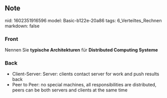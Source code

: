## Note
nid: 1602351916596
model: Basic-b122e-20a86
tags: 6_Verteiltes_Rechnen
markdown: false

### Front
Nennen Sie <b>typische Architekturen</b> für <b>Distributed
Computing Systeme</b>

### Back
<ul>
  <li>Client-Server: Server: clients contact server for work and
  push results back
  <li>Peer to Peer: no special machines, all responsibilities are
  distributed, peers can be both servers and clients at the same
  time
</ul>
